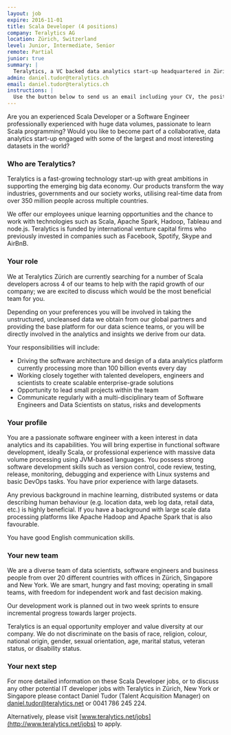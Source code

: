 ```yaml
---
layout: job
expire: 2016-11-01
title: Scala Developer (4 positions)
company: Teralytics AG
location: Zürich, Switzerland
level: Junior, Intermediate, Senior
remote: Partial
junior: true
summary: |
  Teralytics, a VC backed data analytics start-up headquartered in Zürich, Switzerland, are looking for a number of Scala developers across our teams. We build bespoke software solutions for strategic business decision making, incorporating data from over 350 million global telco users.
admin: daniel.tudor@teralytics.ch
email: daniel.tudor@teralytics.ch
instructions: |
  Use the button below to send us an email including your CV, the position you're applying for, and anything else you might want to say.
---
```


<!-- break -->

Are you an experienced Scala Developer or a Software Engineer professionally experienced with huge data volumes, passionate to learn Scala programming? Would you like to become part of a collaborative, data analytics start-up engaged with some of the largest and most interesting datasets in the world?

### Who are Teralytics?


Teralytics is a fast-growing technology start-up with great ambitions in supporting the emerging big data economy. Our products transform the way industries, governments and our society works, utilising real-time data from over 350 million people across multiple countries.

We offer our employees unique learning opportunities and the chance to work with technologies such as Scala, Apache Spark, Hadoop, Tableau and node.js. Teralytics is funded by international venture capital firms who previously invested in companies such as Facebook, Spotify, Skype and AirBnB.

### Your role

We at Teralytics Zürich are currently searching for a number of Scala developers across 4 of our teams to help with the rapid growth of our company; we are excited to discuss which would be the most beneficial team for you.

Depending on your preferences you will be involved in taking the unstructured, uncleansed data we obtain from our global partners and providing the base platform for our data science teams, or you will be directly involved in the analytics and insights we derive from our data.

Your responsibilities will include:

  - Driving the software architecture and design of a data analytics platform currently processing more than 100 billion events every day
  - Working closely together with talented developers, engineers and scientists to create scalable enterprise-grade solutions
  - Opportunity to lead small projects within the team
  - Communicate regularly with a multi-disciplinary team of Software Engineers and Data Scientists on status, risks and developments

### Your profile

You are a passionate software engineer with a keen interest in data analytics and its capabilities. You will bring expertise in functional software development, ideally Scala, or professional experience with massive data volume processing using JVM-based languages. You possess strong software development skills such as version control, code review, testing, release, monitoring, debugging and experience with Linux systems and basic DevOps tasks. You have prior experience with large datasets.

Any previous background in machine learning, distributed systems or data describing human behaviour (e.g. location data, web log data, retail data, etc.) is highly beneficial. If you have a background with large scale data processing platforms like Apache Hadoop and Apache Spark that is also favourable.

You have good English communication skills.

### Your new team


We are a diverse team of data scientists, software engineers and business people from over 20 different countries with offices in Zürich, Singapore and New York. We are smart, hungry and fast moving; operating in small teams, with freedom for independent work and fast decision making.

Our development work is planned out in two week sprints to ensure incremental progress towards larger projects.

Teralytics is an equal opportunity employer and value diversity at our company. We do not discriminate on the basis of race, religion, colour, national origin, gender, sexual orientation, age, marital status, veteran status, or disability status.


### Your next step

For more detailed information on these Scala Developer jobs, or to discuss any other potential IT developer jobs with Teralytics in Zürich, New York or Singapore please contact Daniel Tudor (Talent Acquisition Manager) on daniel.tudor@teralytics.net or 0041 786 245 224.

Alternatively, please visit [www.teralytics.net/jobs](http://www.teralytics.net/jobs) to apply.

